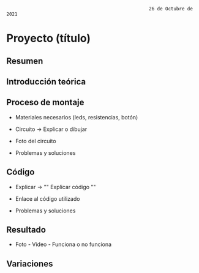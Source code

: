 
                                                        26 de Octubre de 2021




# Proyecto (título)

## Resumen

## Introducción teórica

## Proceso de montaje

- Materiales necesarios (leds, resistencias, botón)

- Circuito -> Explicar o dibujar

- Foto del circuito

- Problemas y soluciones

## Código

- Explicar -> "" Explicar código ""

- Enlace al código utilizado

- Problemas y soluciones

## Resultado 

- Foto  - Video - Funciona o no funciona

## Variaciones
